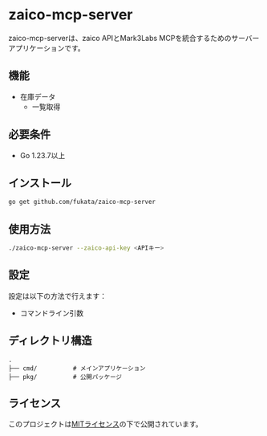# zaico-mcp-server

zaico-mcp-serverは、zaico APIとMark3Labs MCPを統合するためのサーバーアプリケーションです。

## 機能

- 在庫データ
  - 一覧取得

## 必要条件

- Go 1.23.7以上

## インストール

```bash
go get github.com/fukata/zaico-mcp-server
```

## 使用方法

```bash
./zaico-mcp-server --zaico-api-key <APIキー>
```

## 設定

設定は以下の方法で行えます：

- コマンドライン引数

## ディレクトリ構造

```
.
├── cmd/          # メインアプリケーション
├── pkg/          # 公開パッケージ
```

## ライセンス

このプロジェクトは[MITライセンス](LICENSE.txt)の下で公開されています。 